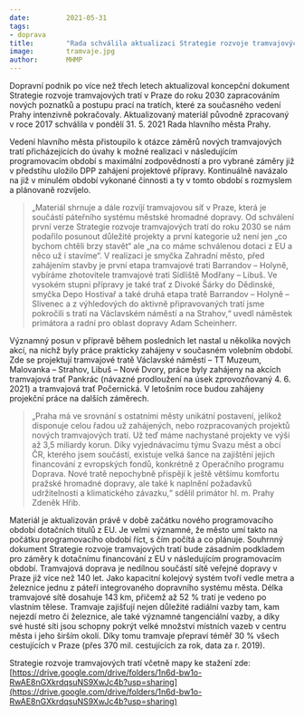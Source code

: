 ```yaml
---
date:         2021-05-31
tags:         
- doprava
title:        "Rada schválila aktualizaci Strategie rozvoje tramvajových tratí do roku 2030"
image: 	      tramvaje.jpg
author:       MHMP
---
```


Dopravní podnik po více než třech letech aktualizoval koncepční dokument Strategie rozvoje tramvajových tratí v Praze do roku 2030 zapracováním nových poznatků a postupu prací na tratích, které za současného vedení Prahy intenzivně pokračovaly. Aktualizovaný materiál původně zpracovaný v roce 2017 schválila v pondělí 31. 5. 2021 Rada hlavního města Prahy.

Vedení hlavního města přistoupilo k otázce záměrů nových tramvajových tratí přicházejících do úvahy k možné realizaci v následujícím programovacím období s maximální zodpovědností a pro vybrané záměry již v předstihu uložilo DPP zahájení projektové přípravy. Kontinuálně navázalo na již v minulém období vykonané činnosti a ty v tomto období s rozmyslem a plánovaně rozvíjelo.

> „Materiál shrnuje a dále rozvíjí tramvajovou síť v Praze, která je součástí páteřního systému městské hromadné dopravy. Od schválení první verze Strategie rozvoje tramvajových tratí do roku 2030 se nám podařilo posunout důležité projekty a první kategorie už není jen „co bychom chtěli brzy stavět“ ale „na co máme schválenou dotaci z EU a něco už i stavíme“. V realizaci je smyčka Zahradní město, před zahájením stavby je první etapa tramvajové trati Barrandov – Holyně, vybíráme zhotovitele tramvajové trati Sídliště Modřany – Libuš. Ve vysokém stupni přípravy je také trať z Divoké Šárky do Dědinské, smyčka Depo Hostivař a také druhá etapa tratě Barrandov – Holyně – Slivenec a z výhledových do aktivně připravovaných tratí jsme pokročili s tratí na Václavském náměstí a na Strahov,“ uvedl náměstek primátora a radní pro oblast dopravy Adam Scheinherr.

Významný posun v přípravě během posledních let nastal u několika nových akcí, na nichž byly práce prakticky zahájeny v současném volebním období. Zde se projektují tramvajové tratě Václavské náměstí – TT Muzeum, Malovanka – Strahov, Libuš – Nové Dvory, práce byly zahájeny na akcích tramvajová trať Pankrác (návazné prodloužení na úsek zprovozňovaný 4. 6. 2021) a tramvajová trať Počernická. V letošním roce budou zahájeny projekční práce na dalších záměrech.

> „Praha má ve srovnání s ostatními městy unikátní postavení, jelikož disponuje celou řadou už zahájených, nebo rozpracovaných projektů nových tramvajových tratí. Už teď máme nachystané projekty ve výši až 3,5 miliardy korun. Díky vyjednávacímu týmu Svazu měst a obcí ČR, kterého jsem součástí, existuje velká šance na zajištění jejich financování z evropských fondů, konkrétně z Operačního programu Doprava. Nové tratě nepochybně přispějí k ještě většímu komfortu pražské hromadné dopravy, ale také k naplnění požadavků udržitelnosti a klimatického závazku,“ sdělil primátor hl. m. Prahy Zdeněk Hřib.

Materiál je aktualizován právě v době začátku nového programovacího období dotačních titulů z EU. Je velmi významné, že město umí takto na počátku programovacího období říct, s čím počítá a co plánuje. Souhrnný dokument Strategie rozvoje tramvajových tratí bude zásadním podkladem pro záměry k dotačnímu financování z EU v následujícím programovacím období.
Tramvajová doprava je nedílnou součástí sítě veřejné dopravy v Praze již více než 140 let. Jako kapacitní kolejový systém tvoří vedle metra a železnice jednu z páteří integrovaného dopravního systému města. Délka tramvajové sítě dosahuje 143 km, přičemž až 52 % tratí je vedeno po vlastním tělese. Tramvaje zajišťují nejen důležité radiální vazby tam, kam nejezdí metro či železnice, ale také významné tangenciální vazby, a díky své husté síti jsou schopny pokrýt velké množství místních vazeb v centru města i jeho širším okolí. Díky tomu tramvaje přepraví téměř 30 % všech cestujících v Praze (přes 370 mil. cestujících za rok, data za r. 2019).

Strategie rozvoje tramvajových tratí včetně mapy ke stažení zde: [https://drive.google.com/drive/folders/1n6d-bw1o-RwAE8nGXkrdqsuNS9XwJc4b?usp=sharing](https://drive.google.com/drive/folders/1n6d-bw1o-RwAE8nGXkrdqsuNS9XwJc4b?usp=sharing)
